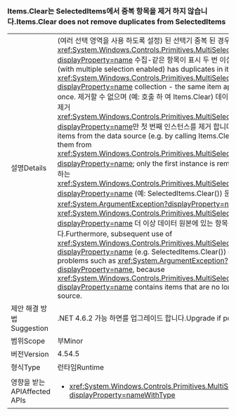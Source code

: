 ### <a name="itemsclear-does-not-remove-duplicates-from-selecteditems"></a><span data-ttu-id="59cbe-101">Items.Clear는 SelectedItems에서 중복 항목을 제거 하지 않습니다.</span><span class="sxs-lookup"><span data-stu-id="59cbe-101">Items.Clear does not remove duplicates from SelectedItems</span></span>

|   |   |
|---|---|
|<span data-ttu-id="59cbe-102">설명</span><span class="sxs-lookup"><span data-stu-id="59cbe-102">Details</span></span>|<span data-ttu-id="59cbe-103">(여러 선택 영역을 사용 하도록 설정) 된 선택기 중복 된 경우를 가정해 볼 해당 <xref:System.Windows.Controls.Primitives.MultiSelector.SelectedItems?displayProperty=name> 수집-같은 항목이 표시 두 번 이상.</span><span class="sxs-lookup"><span data-stu-id="59cbe-103">Suppose a Selector (with multiple selection enabled) has duplicates in its <xref:System.Windows.Controls.Primitives.MultiSelector.SelectedItems?displayProperty=name> collection - the same item appears more than once.</span></span>  <span data-ttu-id="59cbe-104">제거할 수 없으며 (예: 호출 하 여 Items.Clear) 데이터 원본에서 해당 항목을 제거 <xref:System.Windows.Controls.Primitives.MultiSelector.SelectedItems?displayProperty=name>만 첫 번째 인스턴스를 제거 합니다.</span><span class="sxs-lookup"><span data-stu-id="59cbe-104">Removing those items from the data source (e.g. by calling Items.Clear) fails to remove them from <xref:System.Windows.Controls.Primitives.MultiSelector.SelectedItems?displayProperty=name>; only the first instance is removed.</span></span> <span data-ttu-id="59cbe-105">또한 이후에 사용 하는 <xref:System.Windows.Controls.Primitives.MultiSelector.SelectedItems?displayProperty=name> (예: SelectedItems.Clear()) 문제가 발생할 수와 같은 <xref:System.ArgumentException?displayProperty=name>때문에, <xref:System.Windows.Controls.Primitives.MultiSelector.SelectedItems?displayProperty=name> 더 이상 데이터 원본에 있는 항목을 포함 합니다.</span><span class="sxs-lookup"><span data-stu-id="59cbe-105">Furthermore, subsequent use of <xref:System.Windows.Controls.Primitives.MultiSelector.SelectedItems?displayProperty=name> (e.g. SelectedItems.Clear()) can encounter problems such as <xref:System.ArgumentException?displayProperty=name>, because <xref:System.Windows.Controls.Primitives.MultiSelector.SelectedItems?displayProperty=name> contains items that are no longer in the data source.</span></span>|
|<span data-ttu-id="59cbe-106">제안 해결 방법</span><span class="sxs-lookup"><span data-stu-id="59cbe-106">Suggestion</span></span>|<span data-ttu-id="59cbe-107">.NET 4.6.2 가능 하면를 업그레이드 합니다.</span><span class="sxs-lookup"><span data-stu-id="59cbe-107">Upgrade if possible to .NET 4.6.2.</span></span>|
|<span data-ttu-id="59cbe-108">범위</span><span class="sxs-lookup"><span data-stu-id="59cbe-108">Scope</span></span>|<span data-ttu-id="59cbe-109">부</span><span class="sxs-lookup"><span data-stu-id="59cbe-109">Minor</span></span>|
|<span data-ttu-id="59cbe-110">버전</span><span class="sxs-lookup"><span data-stu-id="59cbe-110">Version</span></span>|<span data-ttu-id="59cbe-111">4.5</span><span class="sxs-lookup"><span data-stu-id="59cbe-111">4.5</span></span>|
|<span data-ttu-id="59cbe-112">형식</span><span class="sxs-lookup"><span data-stu-id="59cbe-112">Type</span></span>|<span data-ttu-id="59cbe-113">런타임</span><span class="sxs-lookup"><span data-stu-id="59cbe-113">Runtime</span></span>|
|<span data-ttu-id="59cbe-114">영향을 받는 API</span><span class="sxs-lookup"><span data-stu-id="59cbe-114">Affected APIs</span></span>|<ul><li><xref:System.Windows.Controls.Primitives.MultiSelector.SelectedItems?displayProperty=nameWithType></li></ul>|

